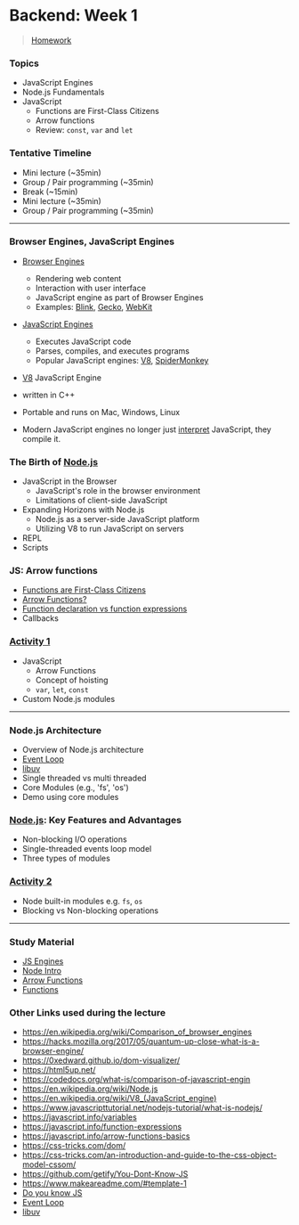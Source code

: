 # Backend: Week 1

> [Homework](../Homework.md)

### Topics 

- JavaScript Engines
- Node.js Fundamentals
- JavaScript
  - Functions are First-Class Citizens
  - Arrow functions
  - Review: `const`, `var` and `let`

### Tentative Timeline

- Mini lecture (~35min)
- Group / Pair programming (~35min)
- Break (~15min)
- Mini lecture (~35min)
- Group / Pair programming (~35min)

---

### Browser Engines, JavaScript Engines

- [Browser Engines]
  - Rendering web content
  - Interaction with user interface
  - JavaScript engine as part of Browser Engines
  - Examples: [Blink], [Gecko], [WebKit]

- [JavaScript Engines]
  - Executes JavaScript code
  - Parses, compiles, and executes programs
  - Popular JavaScript engines: [V8], [SpiderMonkey]

-  [V8] JavaScript Engine
  - written in C++
  - Portable and runs on Mac, Windows, Linux
  - Modern JavaScript engines no longer just [interpret] JavaScript, they compile it.

### The Birth of [Node.js]

- JavaScript in the Browser
  - JavaScript's role in the browser environment
  - Limitations of client-side JavaScript
- Expanding Horizons with Node.js
  - Node.js as a server-side JavaScript platform
  - Utilizing V8 to run JavaScript on servers
- REPL
- Scripts

### JS: Arrow functions

- [Functions are First-Class Citizens](../Reading/functions.md)
- [Arrow Functions?](../Reading/arrow-functions.md)
- [Function declaration vs function expressions]
- Callbacks



### [Activity 1](./activity-1/README.md)

- JavaScript
  - Arrow Functions
  - Concept of hoisting 
  - `var`, `let`, `const`
- Custom Node.js modules

---

### Node.js Architecture

- Overview of Node.js architecture
- [Event Loop](https://www.tutorialandexample.com/node-js-event-loop)
- [libuv](https://codeahoy.com/learn/libuv/ch1/)
- Single threaded vs multi threaded
- Core Modules (e.g., 'fs', 'os')
- Demo using core modules

### [Node.js]: Key Features and Advantages

- Non-blocking I/O operations
- Single-threaded events loop model
- Three types of modules


### [Activity 2](./activity-2/README.md)

- Node built-in modules e.g. `fs`, `os`
- Blocking vs Non-blocking operations

---

### Study Material
- [JS Engines]
- [Node Intro]
- [Arrow Functions]
- [Functions]


### Other Links used during the lecture
- https://en.wikipedia.org/wiki/Comparison_of_browser_engines
- https://hacks.mozilla.org/2017/05/quantum-up-close-what-is-a-browser-engine/
- https://0xedward.github.io/dom-visualizer/
- https://html5up.net/
- https://codedocs.org/what-is/comparison-of-javascript-engin
- https://en.wikipedia.org/wiki/Node.js
- https://en.wikipedia.org/wiki/V8_(JavaScript_engine)
- https://www.javascripttutorial.net/nodejs-tutorial/what-is-nodejs/
- https://javascript.info/variables
- https://javascript.info/function-expressions
- https://javascript.info/arrow-functions-basics
- https://css-tricks.com/dom/
- https://css-tricks.com/an-introduction-and-guide-to-the-css-object-model-cssom/
- https://github.com/getify/You-Dont-Know-JS
- https://www.makeareadme.com/#template-1
- [Do you know JS](https://github.com/getify/You-Dont-Know-JS)
- [Event Loop](https://www.tutorialandexample.com/node-js-event-loop)
- [libuv](https://codeahoy.com/learn/libuv/ch1/)

<!-- Links -->
[Browser Engines]:https://en.wikipedia.org/wiki/Browser_engine
[Blink]:https://en.wikipedia.org/wiki/Blink_(browser_engine)
[Gecko]:https://en.wikipedia.org/wiki/Gecko_(software)
[WebKit]:https://en.wikipedia.org/wiki/WebKit
[JavaScript Engines]:https://en.wikipedia.org/wiki/JavaScript_engine
[V8]:https://en.wikipedia.org/wiki/V8_(JavaScript_engine)
[SpiderMonkey]:https://en.wikipedia.org/wiki/SpiderMonkey
[interpret]:https://nodejs.dev/en/learn/the-v8-javascript-engine/
[Node.js]:https://nodejs.dev/en/learn/
[JS Engines]:../Reading/JS-engines.md
[Node Intro]:../Reading/node-intro.md
[Variables]:../Reading/variables.md
[Arrow Functions]:../Reading/arrow-functions.md
[Functions]:../Reading/functions.md
[Activity 1-]:https://github.com/tx00-web/labs/tree/main/be-node-basics1
[Activity 2-]:https://github.com/tx00-web/labs/tree/main/be-node-basics2
[Modern JavaScript Tutorial]:https://www.youtube.com/playlist?list=PL4cUxeGkcC9haFPT7J25Q9GRB_ZkFrQAc
[Function declaration vs function expressions]:https://www.freecodecamp.org/news/when-to-use-a-function-declarations-vs-a-function-expression-70f15152a0a0/